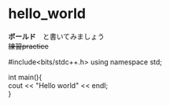 # hello_world  
 **ボールド**　と書いてみましょう  
~~練習practice~~  



#include<bits/stdc++.h>
using namespace std;

int main(){  
    cout << "Hello world" << endl;  
}
